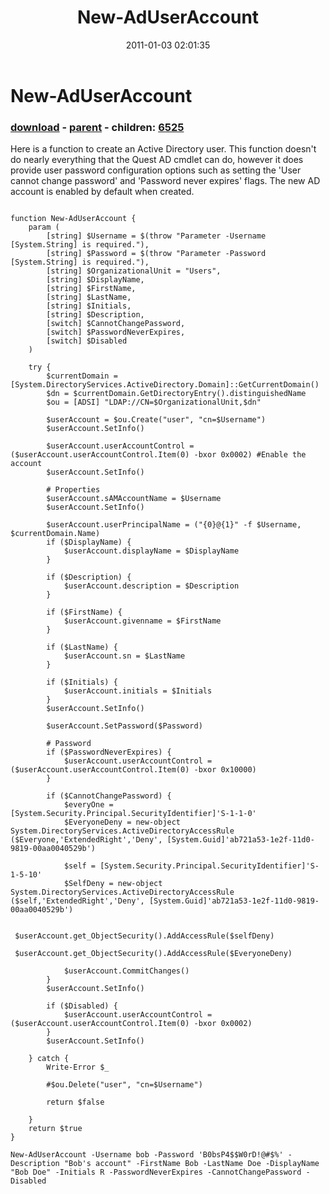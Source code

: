 ﻿---
pid:            2431
poster:         Andy Arismendi
title:          New-AdUserAccount
date:           2011-01-03 02:01:35
format:         posh
parent:         2430
parent:         2430
children:       6525
---

# New-AdUserAccount

### [download](2431.ps1) - [parent](2430.md) - children: [6525](6525.md)

Here is a function to create an Active Directory user. This function doesn't do nearly everything that the Quest AD cmdlet can do, however it does provide user password configuration options such as setting the 'User cannot change password' and 'Password never expires' flags. The new AD account is enabled by default when created.

```posh

function New-AdUserAccount {
    param (
        [string] $Username = $(throw "Parameter -Username [System.String] is required."),
        [string] $Password = $(throw "Parameter -Password [System.String] is required."),
        [string] $OrganizationalUnit = "Users",
        [string] $DisplayName,
        [string] $FirstName,
        [string] $LastName,
        [string] $Initials,
        [string] $Description,
        [switch] $CannotChangePassword,
        [switch] $PasswordNeverExpires,
        [switch] $Disabled
    )
    
    try {
        $currentDomain = [System.DirectoryServices.ActiveDirectory.Domain]::GetCurrentDomain()
        $dn = $currentDomain.GetDirectoryEntry().distinguishedName
        $ou = [ADSI] "LDAP://CN=$OrganizationalUnit,$dn"
        
        $userAccount = $ou.Create("user", "cn=$Username")
        $userAccount.SetInfo()

        $userAccount.userAccountControl = ($userAccount.userAccountControl.Item(0) -bxor 0x0002) #Enable the account
        $userAccount.SetInfo()
        
        # Properties
        $userAccount.sAMAccountName = $Username
        $userAccount.SetInfo()
        
        $userAccount.userPrincipalName = ("{0}@{1}" -f $Username, $currentDomain.Name)
        if ($DisplayName) {
            $userAccount.displayName = $DisplayName
        }
        
        if ($Description) {
            $userAccount.description = $Description
        }
        
        if ($FirstName) {
            $userAccount.givenname = $FirstName
        }
        
        if ($LastName) {
            $userAccount.sn = $LastName
        }
        
        if ($Initials) {
            $userAccount.initials = $Initials
        }
        $userAccount.SetInfo()
        
        $userAccount.SetPassword($Password)
        
        # Password
        if ($PasswordNeverExpires) {
            $userAccount.userAccountControl = ($userAccount.userAccountControl.Item(0) -bxor 0x10000)
        }
        
        if ($CannotChangePassword) {
            $everyOne = [System.Security.Principal.SecurityIdentifier]'S-1-1-0' 
            $EveryoneDeny = new-object System.DirectoryServices.ActiveDirectoryAccessRule ($Everyone,'ExtendedRight','Deny', [System.Guid]'ab721a53-1e2f-11d0-9819-00aa0040529b')
             
            $self = [System.Security.Principal.SecurityIdentifier]'S-1-5-10' 
            $SelfDeny = new-object System.DirectoryServices.ActiveDirectoryAccessRule ($self,'ExtendedRight','Deny', [System.Guid]'ab721a53-1e2f-11d0-9819-00aa0040529b') 

            $userAccount.get_ObjectSecurity().AddAccessRule($selfDeny) 
            $userAccount.get_ObjectSecurity().AddAccessRule($EveryoneDeny) 

            $userAccount.CommitChanges() 
        }
        $userAccount.SetInfo()
        
        if ($Disabled) {
            $userAccount.userAccountControl = ($userAccount.userAccountControl.Item(0) -bxor 0x0002)
        }
        $userAccount.SetInfo()
                
    } catch {
        Write-Error $_
                
        #$ou.Delete("user", "cn=$Username")
        
        return $false
        
    }
    return $true
}

New-AdUserAccount -Username bob -Password 'B0bsP4$$W0rD!@#$%' -Description "Bob's account" -FirstName Bob -LastName Doe -DisplayName "Bob Doe" -Initials R -PasswordNeverExpires -CannotChangePassword -Disabled

```
